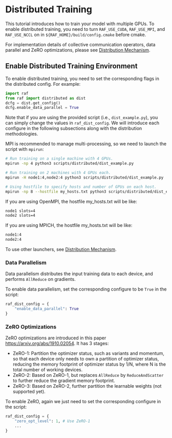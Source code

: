 <!--- Copyright Amazon.com, Inc. or its affiliates. All Rights Reserved. -->
<!--- SPDX-License-Identifier: Apache-2.0  -->

# Distributed Training

This tutorial introduces how to train your model with multiple GPUs.
To enable distributed training, you need to turn `RAF_USE_CUDA`, `RAF_USE_MPI`, and `RAF_USE_NCCL` on in `${RAF_HOME}/build/config.cmake` before cmake.

For implementation details of collective communication operators, data parallel and ZeRO optimizations, please see [Distribution Mechanism](../3_dev_guide/Distribution-Mechanism.md).

## Enable Distributed Training Environment

To enable distributed training, you need to set the corresponding flags in the distributed config. For example:

```python
import raf
from raf import distributed as dist
dcfg = dist.get_config()
dcfg.enable_data_parallel = True
```

Note that if you are using the provided script (i.e., `dist_example.py`), you can simply change the values in `raf_dist_config`. We will introduce each configure in the following subsections along with the distribution methodologies.

MPI is recommended to manage multi-processing, so we need to launch the script with `mpirun`:

```bash
# Run training on a single machine with 4 GPUs.
mpirun -np 4 python3 scripts/distributed/dist_example.py

# Run training on 2 machines with 4 GPUs each.
mpirun -H node1:4,node2:4 python3 scripts/distributed/dist_example.py

# Using hostfile to specify hosts and number of GPUs on each host.
mpirun -np 8 --hostfile my_hosts.txt python3 scripts/distributed/dist_example.py
```

If you are using OpenMPI, the hostfile my_hosts.txt will be like:

```txt
node1 slots=4
node2 slots=4
```

If you are using MPICH, the hostfile my_hosts.txt will be like:

```txt
node1:4
node2:4
```

To use other launchers, see [Distribution Mechanism](../3_dev_guide/Distribution-Mechanism.md).

### Data Parallelism

Data parallelism distributes the input training data to each device, and performs
`AllReduce` on gradients.

To enable data parallelism, set the corresponding configure to be `True` in the script:

```python
raf_dist_config = {
    "enable_data_parallel": True
}
```

### ZeRO Optimizations

ZeRO optimizations are introduced in this paper https://arxiv.org/abs/1910.02054. It has 3 stages:
- ZeRO-1: Partition the optimizer status, such as variants and momentum, so that each device only needs to own a partition of optimizer status, reducing the memory footprint of optimizer status by 1/N, where N is the total number of working devices.
- ZeRO-2: Based on ZeRO-1, but replaces `AllReduce` by `ReduceAndScatter` to further reduce the gradient memory footprint.
- ZeRO-3: Based on ZeRO-2, further partition the learnable weights (not supported yet).

To enable ZeRO, again we just need to set the corresponding configure in the script:

```python
raf_dist_config = {
    "zero_opt_level": 1, # Use ZeRO-1
    ...
}
```

